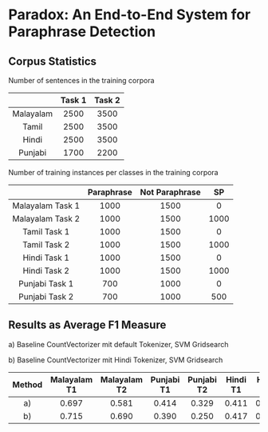 # Paradox: An End-to-End System for Paraphrase Detection


## Corpus Statistics

Number of sentences in the training corpora

|     | Task 1 | Task 2 |
|:---:|:------:|:------:|
| Malayalam |  2500 | 3500  |
| Tamil | 2500  | 3500  |
| Hindi | 2500  | 3500  |
| Punjabi | 1700  | 2200  |


Number of training instances per classes in the training corpora

|     | Paraphrase | Not Paraphrase | SP |
|:---:|:------:|:------:|:------:|
| Malayalam Task 1 |  1000 | 1500  | 0 |
| Malayalam Task 2 |  1000 | 1500  | 1000 |
| Tamil Task 1 |  1000 | 1500  | 0 |
| Tamil Task 2 |  1000 | 1500  | 1000 |
| Hindi Task 1 |  1000 | 1500  | 0 |
| Hindi Task 2 |  1000 | 1500  | 1000 |
| Punjabi Task 1 |  700 | 1000  | 0 |
| Punjabi Task 2 |  700 | 1000  | 500 |


## Results as Average F1 Measure

a) Baseline CountVectorizer mit default Tokenizer, SVM Gridsearch

b) Baseline CountVectorizer mit Hindi Tokenizer, SVM Gridsearch

| Method    | Malayalam T1 | Malayalam T2 | Punjabi T1 | Punjabi T2 | Hindi T1 | Hindi T2 | Tamil T1 | Tamil T2 |
|:---:|:------:|:------:|:------:|:------:|:------:|:------:|:------:|:------:|
| a) |  0.697  |  0.581 | 0.414 | 0.329 | 0.411 | 0.496 | 0.825 | 0.626 |
| b) |  0.715  |  0.690 | 0.390 | 0.250 | 0.417 | 0.440 | 0.845 | 0.613 |

